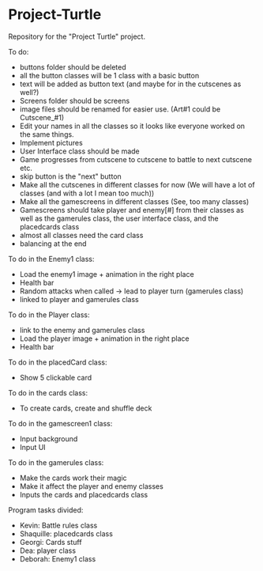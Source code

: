 # Project-Turtle
Repository for the "Project Turtle" project.

To do:
- buttons folder should be deleted
- all the button classes will be 1 class with a basic button
- text will be added as button text (and maybe for in the cutscenes as well?)
- Screens folder should be screens
- image files should be renamed for easier use. (Art#1 could be Cutscene_#1)
- Edit your names in all the classes so it looks like everyone worked on the same things.
- Implement pictures
- User Interface class should be made
- Game progresses from cutscene to cutscene to battle to next cutscene etc.
- skip button is the "next" button
- Make all the cutscenes in different classes for now (We will have a lot of classes (and with a lot I mean too much))
- Make all the gamescreens in different classes (See, too many classes)
- Gamescreens should take player and enemy[#] from their classes as well as the gamerules class, the user interface class, and the
  placedcards class
- almost all classes need the card class
- balancing at the end

To do in the Enemy1 class:
- Load the enemy1 image + animation in the right place
- Health bar
- Random attacks when called -> lead to player turn (gamerules class)
- linked to player and gamerules class

To do in the Player class:
- link to the enemy and gamerules class
- Load the player image + animation in the right place
- Health bar

To do in the placedCard class: 
- Show 5 clickable card

To do in the cards class:
- To create cards, create and shuffle deck

To do in the gamescreen1 class:
- Input background
- Input UI

To do in the gamerules class:
- Make the cards work their magic
- Make it affect the player and enemy classes
- Inputs the cards and placedcards class

Program tasks divided:
- Kevin: Battle rules class
- Shaquille: placedcards class
- Georgi: Cards stuff
- Dea: player class
- Deborah: Enemy1 class
